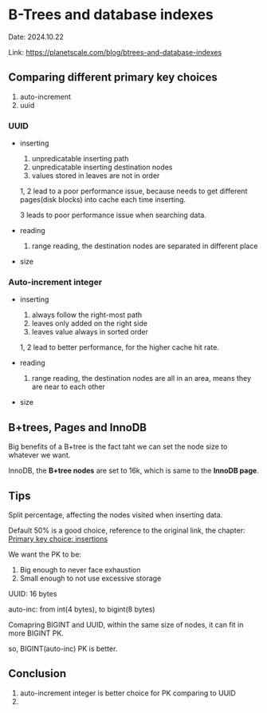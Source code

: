 # B-Trees and database indexes

Date: 2024.10.22

Link: https://planetscale.com/blog/btrees-and-database-indexes

## Comparing different primary key choices

1. auto-increment
2. uuid



### UUID

- inserting

  1. unpredicatable inserting path
  2. unpredicatable inserting destination nodes
  3. values stored in leaves are not in order

  1, 2 lead to a poor performance issue, because needs to get different pages(disk blocks) into cache each time inserting.

  3 leads to poor performance issue when searching data.

- reading

  1. range reading, the destination nodes are separated in different place

- size

  



### Auto-increment integer

- inserting

  1. always follow the right-most path
  2. leaves only added on the right side
  3. leaves value always in sorted order

  1, 2 lead to better performance, for the higher cache hit rate.

- reading
  1. range reading, the destination nodes are all in an area, means they are near to each other 
- size



## B+trees, Pages and InnoDB

Big benefits of a B+tree is the fact taht we can set the node size to whatever we want.

InnoDB, the **B+tree nodes** are set to 16k, which is same to the **InnoDB page**.





## Tips

Split percentage, affecting the nodes visited when inserting data.

Default 50% is a good choice, reference to the original link, the chapter: [Primary key choice: insertions](https://planetscale.com/blog/btrees-and-database-indexes#primary-key-choice-insertions)



We want the PK to be:

1. Big enough to never face exhaustion
2. Small enough to not use excessive storage

UUID: 16 bytes

auto-inc: from int(4 bytes), to bigint(8 bytes)

Comapring BIGINT and UUID, within the same size of nodes, it can fit in more BIGINT PK.

so, BIGINT(auto-inc) PK is better.







## Conclusion

1. auto-increment integer is better choice for PK comparing to UUID
2. 